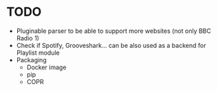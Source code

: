 # TODO

* Pluginable parser to be able to support more websites (not only BBC Radio 1)
* Check if Spotify, Grooveshark... can be also used as a backend for Playlist module
* Packaging
  * Docker image
  * pip
  * COPR
